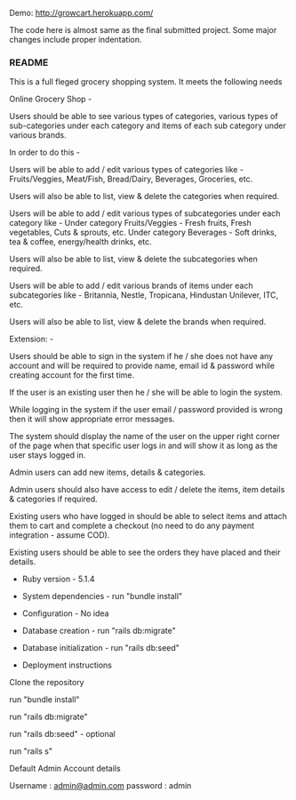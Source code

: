 Demo: http://growcart.herokuapp.com/

The code here is almost same as the final submitted project. Some major changes include proper indentation.
### README

This is a full fleged grocery shopping system. It meets the following needs 

Online Grocery Shop -

Users should be able to see various types of categories, various types of sub-categories under each category and items of each sub category under various brands.

In order to do this -

Users will be able to add / edit various types of categories like - Fruits/Veggies, Meat/Fish, Bread/Dairy, Beverages, Groceries, etc.

Users will also be able to list, view & delete the categories when required.

Users will be able to add / edit various types of subcategories under each category like - Under category Fruits/Veggies - Fresh fruits, Fresh vegetables, Cuts & sprouts, etc.
           Under category Beverages - Soft drinks, tea & coffee, energy/health drinks, etc.

Users will also be able to list, view & delete the subcategories when required.

Users will be able to add / edit various brands of items under each subcategories like - Britannia, Nestle, Tropicana, Hindustan Unilever, ITC, etc.

Users will also be able to list, view & delete the brands when required.

Extension: - 

Users should be able to sign in the system if he / she does not have any account and will be required to provide name, email id & password while creating account for the first time.

If the user is an existing user then he / she will be able to login the system.

While logging in the system if the user email / password provided is wrong then it will show appropriate error messages.

The system should display the name of the user on the upper right corner of the page when that specific user logs in and will show it as long as the user stays logged in.

Admin users can add new items, details & categories.

Admin users should also have access to edit / delete the items, item details & categories if required.

Existing users who have logged in should be able to select items and attach them to cart and complete a checkout (no need to do any payment integration - assume COD).

Existing users should be able to see the orders they have placed and their details.



* Ruby version - 5.1.4

* System dependencies - run "bundle install" 

* Configuration - No idea 

* Database creation - run "rails db:migrate"

* Database initialization - run "rails db:seed"

* Deployment instructions

Clone the repository

run "bundle install"

run "rails db:migrate"

run "rails db:seed" - optional

run "rails s"

Default Admin Account details

Username : admin@admin.com
password : admin